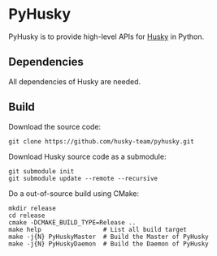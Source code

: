 PyHusky
=======

PyHusky is to provide high-level APIs for [Husky](https://github.com/husky-team/husky) in Python.


Dependencies
-------------

All dependencies of Husky are needed.

Build
-----

Download the source code:

    git clone https://github.com/husky-team/pyhusky.git

Download Husky source code as a submodule:

    git submodule init
    git submodule update --remote --recursive

Do a out-of-source build using CMake:

    mkdir release
    cd release
    cmake -DCMAKE_BUILD_TYPE=Release ..
    make help                 # List all build target
    make -j{N} PyHuskyMaster  # Build the Master of PyHusky
    make -j{N} PyHuskyDaemon  # Build the Daemon of PyHusky
